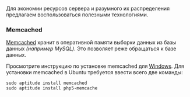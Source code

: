 Для экономии ресурсов сервера и разумного их распределения предлагаем воспользоваться полезными технологиями.

### Memcached ###

[Memcached](http://ru.wikipedia.org/wiki/Memcached) хранит в оперативной памяти выборки данных из базы данных _(например MySQL)_. Это позволяет реже обращаться к базе данных.

Просмотрите инструкцию по установке memcached для [Windows](http://pureform.wordpress.com/2008/01/10/installing-memcache-on-windows-for-php/). Для установки memcached в Ubuntu требуется ввести всего две команды:
```
sudo aptitude install memcached
sudo aptitude install php5-memcache
```